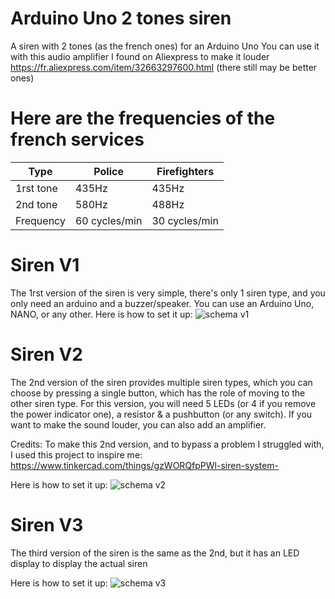 # Arduino Uno 2 tones siren
A siren with 2 tones (as the french ones) for an Arduino Uno
You can use it with this audio amplifier I found on Aliexpress to make it louder https://fr.aliexpress.com/item/32663297600.html (there still may be better ones)

# Here are the frequencies of the french services
| Type      | Police        | Firefighters  |
|-----------|---------------|---------------|
| 1rst tone | 435Hz         | 435Hz         |
| 2nd tone  | 580Hz         | 488Hz         |
| Frequency | 60 cycles/min | 30 cycles/min |

# Siren V1
The 1rst version of the siren is very simple, there's only 1 siren type, and you only need an arduino and a buzzer/speaker. You can use an Arduino Uno, NANO, or any other.
Here is how to set it up:
<img src="https://github.com/NANO-ck/arduino-siren/raw/main/siren-v1.PNG" alt="schema v1"/>

# Siren V2
The 2nd version of the siren provides multiple siren types, which you can choose by pressing a single button, which has the role of moving to the other siren type. 
For this version, you will need 5 LEDs (or 4 if you remove the power indicator one), a resistor & a pushbutton (or any switch). If you want to make the sound louder, you can also add an amplifier.

Credits: To make this 2nd version, and to bypass a problem I struggled with, I used this project to inspire me: https://www.tinkercad.com/things/gzWORQfpPWl-siren-system-

Here is how to set it up:
<img src="https://github.com/NANO-ck/arduino-siren/raw/main/siren-v2.PNG" alt="schema v2"/>

# Siren V3
The third version of the siren is the same as the 2nd, but it has an LED display to display the actual siren

Here is how to set it up:
<img src="https://github.com/NANO-ck/arduino-siren/raw/main/siren-v3.PNG" alt="schema v3"/>
